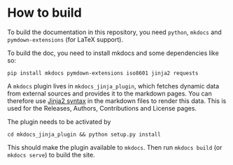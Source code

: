 # How to build
To build the documentation in this repository, you need `python`, `mkdocs` and `pymdown-extensions` (for LaTeX support).

To build the doc, you need to install mkdocs and some dependencies like so:

```
pip install mkdocs pymdown-extensions iso8601 jinja2 requests
```

A `mkdocs` plugin lives in `mkdocs_jinja_plugin`, which fetches dynamic data from external sources and provides it to the
markdown pages. You can therefore use [Jinja2 syntax](http://jinja.pocoo.org/docs/) in the markdown files to render this data. This is used for 
the Releases, Authors, Contributions and License pages.

The plugin needs to be activated by 
```
cd mkdocs_jinja_plugin && python setup.py install
```

This should make the plugin available to `mkdocs`.
Then run `mkdocs build` (or `mkdocs serve`) to build the site.

